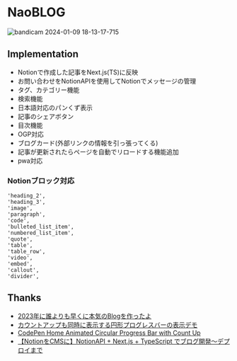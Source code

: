 # NaoBLOG
![bandicam 2024-01-09 18-13-17-715](https://github.com/naomina121/readme-images/assets/145886100/8787d9ed-a93d-47a7-acfe-bafb442da5e8)
## Implementation
- Notionで作成した記事をNext.js(TS)に反映
- お問い合わせをNotionAPIを使用してNotionでメッセージの管理
- タグ、カテゴリー機能
- 検索機能
- 日本語対応のパンくず表示
- 記事のシェアボタン
- 目次機能
- OGP対応
- ブログカード(外部リンクの情報を引っ張ってくる)
- 記事が更新されたらページを自動でリロードする機能追加
- pwa対応

### Notionブロック対応

```
'heading_2',
'heading_3',
'image',
'paragraph',
'code',
'bulleted_list_item',
'numbered_list_item',
'quote',
'table',
'table_row',
'video',
'embed',
'callout',
'divider',
```

## Thanks
- [2023年に誰よりも早くに本気のBlogを作ったよ](https://zenn.dev/nbr41to/articles/474df7540c475c)
- [カウントアップも同時に表示する円形プログレスバーの表示デモ](https://digipress.info/tech/circular-progress-bar-with-count-up/)
- [CodePen Home Animated Circular Progress Bar with Count Up](https://codepen.io/digistate/pen/poOgZoP)
- [【NotionをCMSに】NotionAPI + Next.js + TypeScript でブログ開発〜デプロイまで](https://www.udemy.com/share/106MVk3@fE82cDYfRPA_Eh_A9r9L2YmWgs75-aRpuN-XQMbxrGwz_cV51tK7JJX6tFzdUU8L/)
